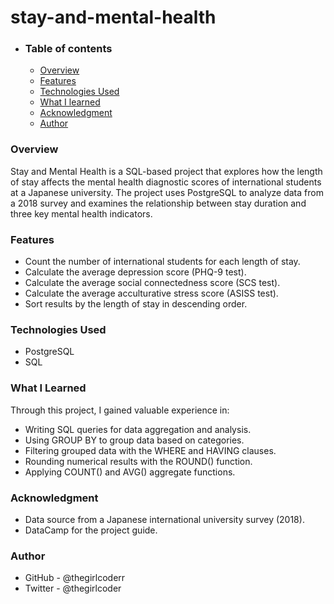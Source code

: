 # stay-and-mental-health

- ### Table of contents
  - [Overview](#overview)
  - [Features](#features)
  - [Technologies Used](#technologies-used)
  - [What I learned](#what-i-learned)
  - [Acknowledgment](#acknowledgment)
  - [Author](#author)

### Overview

Stay and Mental Health is a SQL-based project that explores how the length of stay affects the mental health diagnostic scores of international students at a Japanese university. The project uses PostgreSQL to analyze data from a 2018 survey and examines the relationship between stay duration and three key mental health indicators.

### Features

- Count the number of international students for each length of stay.
- Calculate the average depression score (PHQ-9 test).
- Calculate the average social connectedness score (SCS test).
- Calculate the average acculturative stress score (ASISS test).
- Sort results by the length of stay in descending order.

### Technologies Used

- PostgreSQL
- SQL

### What I Learned

Through this project, I gained valuable experience in:

- Writing SQL queries for data aggregation and analysis.
- Using GROUP BY to group data based on categories.
- Filtering grouped data with the WHERE and HAVING clauses.
- Rounding numerical results with the ROUND() function.
- Applying COUNT() and AVG() aggregate functions.

### Acknowledgment

- Data source from a Japanese international university survey (2018).
- DataCamp for the project guide.

### Author

- GitHub - @thegirlcoderr
- Twitter - @thegirlcoder
